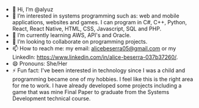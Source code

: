 - 👋 Hi, I’m @alyuz
- 👀 I’m interested in systems programming such as: web and mobile applications, websites and games. I can program in C#, C++, Python, React, React Native, HTML, CSS, Javascript, SQL and PHP.
- 🌱 I’m currently learning AWS, API's and Oracle.
- 💞️ I’m looking to collaborate on programming projects.
- 📫 How to reach me: my email: alicebeserra05@gmail.com or my LinkedIn: https://www.linkedin.com/in/alice-beserra-037b37260/.
- 😄 Pronouns: She/Her
- ⚡ Fun fact: I've been interested in technology since I was a child and programming became one of my hobbies. I feel like this is the right area for me to work. I have already developed some projects including a game that was mine Final Paper to graduate from the Systems Development technical course.
<!---
alyuz/alyuz is a ✨ special ✨ repository because its `README.md` (this file) appears on your GitHub profile.
You can click the Preview link to take a look at your changes.
--->
